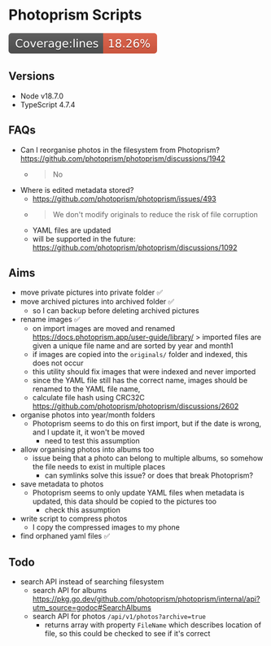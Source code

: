 # Photoprism Scripts

![Coverage](./coverage/badge-lines.svg)

## Versions

- Node v18.7.0
- TypeScript 4.7.4

## FAQs

- Can I reorganise photos in the filesystem from Photoprism? https://github.com/photoprism/photoprism/discussions/1942
    - > No
- Where is edited metadata stored?
    - https://github.com/photoprism/photoprism/issues/493
    - > We don't modify originals to reduce the risk of file corruption
    - YAML files are updated
    - will be supported in the future: https://github.com/photoprism/photoprism/discussions/1092

## Aims

- move private pictures into private folder ✅
- move archived pictures into archived folder ✅
    - so I can backup before deleting archived pictures
- rename images ✅
    - on import images are moved and renamed https://docs.photoprism.app/user-guide/library/ > imported files are given a unique file name and are sorted by year and month1
    - if images are copied into the `originals/` folder and indexed, this does not occur
    - this utility should fix images that were indexed and never imported
    - since the YAML file still has the correct name, images should be renamed to the YAML file name,
    - calculate file hash using CRC32C https://github.com/photoprism/photoprism/discussions/2602
- organise photos into year/month folders
    - Photoprism seems to do this on first import, but if the date is wrong, and I update it, it won't be moved
        - need to test this assumption
- allow organising photos into albums too
    - issue being that a photo can belong to multiple albums, so somehow the file needs to exist in multiple places
        - can symlinks solve this issue? or does that break Photoprism?
- save metadata to photos
    - Photoprism seems to only update YAML files when metadata is updated, this data should be copied to the pictures too
        - check this assumption
- write script to compress photos
    - I copy the compressed images to my phone
- find orphaned yaml files ✅

## Todo

- search API instead of searching filesystem
    - search API for albums https://pkg.go.dev/github.com/photoprism/photoprism/internal/api?utm_source=godoc#SearchAlbums
    - search API for photos `/api/v1/photos?archive=true`
        - returns array with property `FileName` which describes location of file, so this could be checked to see if it's correct
